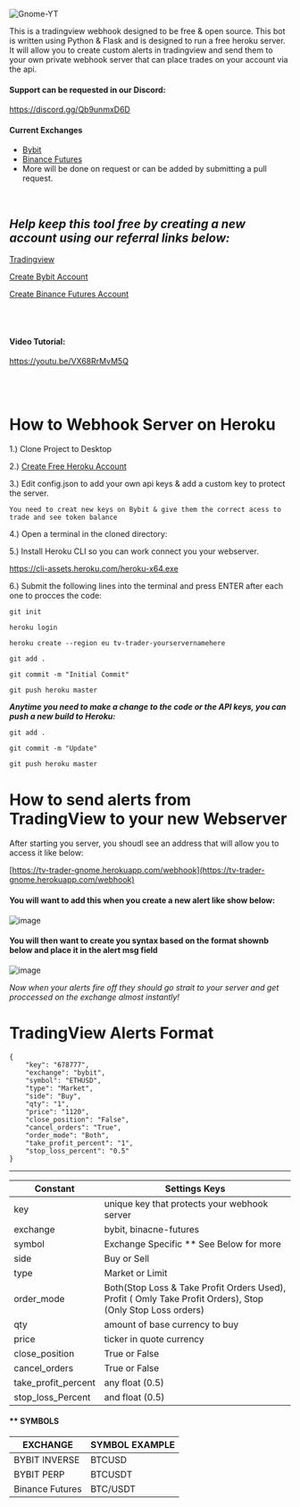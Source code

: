 
![Gnome-YT](https://user-images.githubusercontent.com/33667144/176252098-b38ed127-2c3e-41c4-9f4f-d3187da37368.jpg)

This is a tradingview webhook  designed to be free & open source.  This bot is written using Python & Flask and is designed to run a free heroku server. It will allow you to create custom alerts in tradingview and send them to your own private webhook server that can place trades on your account via the api.

#### Support can be requested in our Discord:

https://discord.gg/Qb9unmxD6D

#### Current Exchanges 
- [Bybit](https://partner.bybit.com/b/webhookbot)
- [Binance Futures](https://www.binance.com/en/register?ref=LMFD8MJ5)
- More will be done on request or can be added by submitting a pull request.

<br>

***Help keep this tool free by creating a new account using our referral links below:***
-------------------
[Tradingview](https://www.tradingview.com/?offer_id=10&aff_id=9584)

[Create Bybit Account](https://partner.bybit.com/b/webhookbot)

[Create Binance Futures Account](https://www.binance.com/en/register?ref=LMFD8MJ5)

<br>
<br>


#### Video Tutorial:
https://youtu.be/VX68RrMvM5Q


<br>
<br>

# How to Webhook Server on Heroku

1.) Clone Project to Desktop

2.) [Create Free Heroku Account](https://www.heroku.com/)

3.) Edit config.json to add your own api keys & add a custom key to protect the server.

```You need to creat new keys on Bybit & give them the correct acess to trade and see token balance```
	
4.) Open a terminal in the cloned directory:

5.) Install Heroku CLI so you can work connect you your webserver.

https://cli-assets.heroku.com/heroku-x64.exe


6.) Submit the following lines into the terminal and press ENTER after each one to procces the code: 
 
 
``git init``

``heroku login``

``heroku create --region eu tv-trader-yourservernamehere``

``git add .``

``git commit -m "Initial Commit"``

``git push heroku master``


***Anytime you need to make a change to the code or the API keys, you can push a new build to Heroku:***

``git add .``

``git commit -m "Update"``

``git push heroku master``

# How to send alerts from TradingView to your new Webserver

After starting you server, you shoudl see an address that will allow you to access it like below:

[https://tv-trader-gnome.herokuapp.com/webhook](https://tv-trader-gnome.herokuapp.com/webhook)

#### You will want to add this when you create a new alert like show below:

![image](https://user-images.githubusercontent.com/33667144/176002365-be54dfdc-690a-433d-9702-e8e9641a45b5.png)

#### You will then want to create you syntax based on the format shownb below and place it in the alert msg field

![image](https://user-images.githubusercontent.com/33667144/176003033-26794889-e041-4737-83f1-4f850335f280.png)


_Now when your alerts fire off they should go strait to your server and get proccessed on the exchange almost instantly!_


# TradingView Alerts Format 

```
{
	"key": "678777",
	"exchange": "bybit",
	"symbol": "ETHUSD",
	"type": "Market",
	"side": "Buy",
	"qty": "1",
	"price": "1120",
	"close_position": "False",
	"cancel_orders": "True",
	"order_mode": "Both",
	"take_profit_percent": "1",
	"stop_loss_percent": "0.5"
}
```



---
| Constant |Settings Keys  |
|--|--|
|key| unique key that protects your webhook server|
|exchange | bybit, binacne-futures |
|symbol | Exchange Specific ** See Below for more |
|side|Buy or Sell		|
|type | Market or Limit		|
|order_mode| Both(Stop Loss & Take Profit Orders Used), Profit ( Omly Take Profit Orders), Stop (Only Stop Loss orders)|
|qty| amount of base currency to buy 		|
|price|  ticker in quote currency		|
|close_position| True or False 		|
|cancel_orders|True or False 		|
|take_profit_percent| any float	 (0.5)	|
|stop_loss_Percent	 |and float (0.5)		|


#### ** SYMBOLS
| EXCHANGE | SYMBOL EXAMPLE |
|--|--|
|BYBIT INVERSE| BTCUSD|
|BYBIT PERP | BTCUSDT|
|Binance Futures | BTC/USDT|
